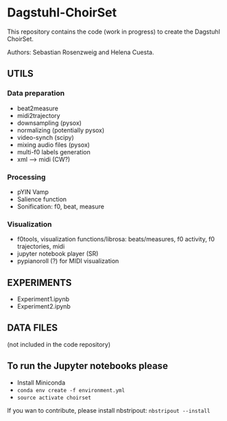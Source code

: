 # Dagstuhl-ChoirSet

This repository contains the code (work in progress) to create the Dagstuhl ChoirSet.

Authors: Sebastian Rosenzweig and Helena Cuesta.

## UTILS

### Data preparation
* beat2measure
* midi2trajectory
* downsampling (pysox)
* normalizing (potentially pysox)
* video-synch (scipy)
* mixing audio files (pysox)
* multi-f0 labels generation
* xml --> midi (CW?)

### Processing
* pYIN Vamp
* Salience function
* Sonification: f0, beat, measure

### Visualization
* f0tools, visualization functions/librosa: beats/measures, f0 activity, f0 trajectories, midi
* jupyter notebook player (SR)
* pypianoroll (?) for MIDI visualization

## EXPERIMENTS
* Experiment1.ipynb
* Experiment2.ipynb

## DATA FILES
(not included in the code repository)

## To run the Jupyter notebooks please
* Install Miniconda
* `conda env create -f environment.yml`
* `source activate choirset`

If you wan to contribute, please install nbstripout:
`nbstripout --install`
